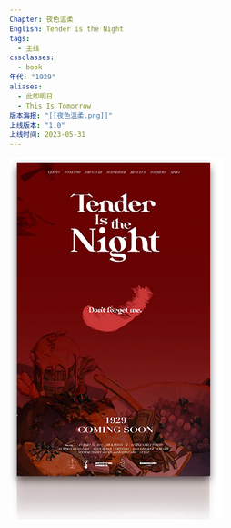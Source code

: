 ```yaml
---
Chapter: 夜色温柔
English: Tender is the Night
tags:
  - 主线
cssclasses:
  - book
年代: "1929"
aliases:
  - 此即明日
  - This Is Tomorrow
版本海报: "[[夜色温柔.png]]"
上线版本: "1.0"
上线时间: 2023-05-31
---
```

![cover](assets/第二章%20夜色温柔.assets/夜色温柔.png)